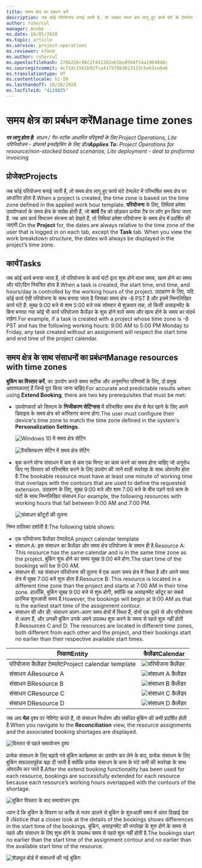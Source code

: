 ```yaml
---
title: समय क्षेत्र का प्रबंधन करें
description: जब कोई परियोजना बनाई जाती है, तो उसका समय क्षेत्र लागू हुए कार्य घंटे के टेम्पलेट में परिभाषित समय क्षेत्र पर आधारित होता है.
author: ruhercul
manager: Annbe
ms.date: 10/05/2020
ms.topic: article
ms.service: project-operations
ms.reviewer: kfend
ms.author: ruhercul
ms.openlocfilehash: 278b226c88c2f441262eb5be0504f34a1964848c
ms.sourcegitcommit: 4cf1dc1561b92fca4175f0b3813133c5e63ce8e6
ms.translationtype: HT
ms.contentlocale: hi-IN
ms.lasthandoff: 10/28/2020
ms.locfileid: "4119825"
---
```

# <a name="manage-time-zones"></a><span data-ttu-id="f5a58-103">समय क्षेत्र का प्रबंधन करें</span><span class="sxs-lookup"><span data-stu-id="f5a58-103">Manage time zones</span></span>

<span data-ttu-id="f5a58-104">_**पर लागू होता है:** साधन / गैर-स्टॉक आधारित परिदृश्यों के लिए Project Operations, Lite परिनियोजन - प्रोफार्मा इनवॉइसिंग के लिए डील_</span><span class="sxs-lookup"><span data-stu-id="f5a58-104">_**Applies To:** Project Operations for resource/non-stocked based scenarios, Lite deployment - deal to proforma invoicing_</span></span>


## <a name="projects"></a><span data-ttu-id="f5a58-105">प्रोजेक्ट</span><span class="sxs-lookup"><span data-stu-id="f5a58-105">Projects</span></span>

<span data-ttu-id="f5a58-106">जब कोई परियोजना बनाई जाती है, तो समय क्षेत्र लागू हुए कार्य घंटे टेम्पलेट में परिभाषित समय क्षेत्र पर आधारित होता है.</span><span class="sxs-lookup"><span data-stu-id="f5a58-106">When a project is created, the time zone is based on the time zone defined in the applied work hour template.</span></span> <span data-ttu-id="f5a58-107">**परियोजना** के लिए, तिथियां हमेशा उपयोगकर्ता के समय क्षेत्र के सापेक्ष होती हैं, जो **कार्य** टैब को छोड़कर प्रत्येक टैब पर लॉग इन किया जाता है. जब आप कार्य विभाजन संरचना को देखते हैं, तो तिथियां हमेशा परियोजना के समय क्षेत्र में प्रदर्शित की जाएंगी.</span><span class="sxs-lookup"><span data-stu-id="f5a58-107">On the **Project** for, the dates are always relative to the time zone of the user that is logged in on each tab, except the **Task** tab. When you view the work breakdown structure, the dates will always be displayed in the project’s time zone.</span></span>

## <a name="tasks"></a><span data-ttu-id="f5a58-108">कार्य</span><span class="sxs-lookup"><span data-stu-id="f5a58-108">Tasks</span></span>

<span data-ttu-id="f5a58-109">जब कोई कार्य बनाया जाता है, तो परियोजना के कार्य घंटों द्वारा शुरू होने वाला समय, खत्म होने का समय और घंटे/दिन नियंत्रित होता है.</span><span class="sxs-lookup"><span data-stu-id="f5a58-109">When a task is created, the start time, end time, and hours/day is controlled by the working hours of the project.</span></span> <span data-ttu-id="f5a58-110">उदाहरण के लिए, यदि कोई कार्य ऐसी परियोजना के साथ बनाया जाता है जिसका समय क्षेत्र -8 PST है और इसमें निम्नलिखित कार्य घंटे हैं: सुबह 9:00 बजे से शाम 5:00 बजे तक सोमवार से शुक्रवार तक, तो किसी असाइनमेंट के बिना बनाया गया कोई भी कार्य परियोजना कैलेंडर के शुरू होने वाले समय और खत्म होने के समय का संदर्भ रखेगा.</span><span class="sxs-lookup"><span data-stu-id="f5a58-110">For example, if a task is created with a project whose time zone is -8 PST and has the following working hours: 9:00 AM to 5:00 PM Monday to Friday, any task created without an assignment will respect the start time and end time of the project calendar.</span></span>

## <a name="manage-resources-with-time-zones"></a><span data-ttu-id="f5a58-111">समय क्षेत्र के साथ संसाधनों का प्रबंधन</span><span class="sxs-lookup"><span data-stu-id="f5a58-111">Manage resources with time zones</span></span>

<span data-ttu-id="f5a58-112">**बुकिंग का विस्तार करें**, का उपयोग करते समय सटीक और अनुमानित परिणामों के लिए, दो प्रमुख आवश्यकताएं हैं जिन्हें पूरा किया जाना चाहिए:</span><span class="sxs-lookup"><span data-stu-id="f5a58-112">For accurate and predictable results when using **Extend Booking**, there are two key prerequisites that must be met:</span></span>  

- <span data-ttu-id="f5a58-113">उपयोगकर्ता को सिस्टम के **निजीकरण सेटिंग्सस** में परिभाषित समय क्षेत्र से मेल खाने के लिए अपने डिवाइस के समय क्षेत्र को कॉन्फ़िगर करना होगा.</span><span class="sxs-lookup"><span data-stu-id="f5a58-113">The user must configure their device's time zone to match the time zone defined in the system's **Personalization Settings**.</span></span>
 
  ![Windows 10 में समय क्षेत्र सेटिंग](media/reconcile-assignments-03.png)

  ![वैयक्तिकरण सेटिंग में समय क्षेत्र सेटिंग](media/reconcile-assignments-04.png)
 
- <span data-ttu-id="f5a58-116">बुक करने योग्य संसाधन में कम से कम एक मिनट का काम करने का समय होना चाहिए जो अनुरोध किए गए विस्तार को परिभाषित करने के लिए उपयोग की जाने वाली रूपरेखा के साथ ओवरलैप होता है.</span><span class="sxs-lookup"><span data-stu-id="f5a58-116">The bookable resource must have at least one minute of working time that overlaps with the contours that are used to define the requested extension.</span></span> <span data-ttu-id="f5a58-117">उदाहरण के लिए, सुबह 9:00 बजे और शाम 7:00 बजे के बीच पड़ने वाले काम के घंटों के साथ निम्नलिखित संसाधन.</span><span class="sxs-lookup"><span data-stu-id="f5a58-117">For example, the following resources with working hours that fall between 9:00 AM and 7:00 PM.</span></span> 

  ![संसाधन कोंटूरों की तुलना](media/reconcile-assignments-05.png)

<span data-ttu-id="f5a58-119">निम्न तालिका दर्शाती है:</span><span class="sxs-lookup"><span data-stu-id="f5a58-119">The following table shows:</span></span>

- <span data-ttu-id="f5a58-120">एक परियोजना कैलेंडर टेम्पलेट</span><span class="sxs-lookup"><span data-stu-id="f5a58-120">A project calendar template</span></span>
- <span data-ttu-id="f5a58-121">संसाधन A: इस संसाधन का कैलेंडर और समय क्षेत्र परियोजना के समान ही है.</span><span class="sxs-lookup"><span data-stu-id="f5a58-121">Resource A: This resource has the same calendar and is in the same time zone as the project.</span></span> <span data-ttu-id="f5a58-122">बुकिंग शुरू होने का समय सुबह 9:00 बजे होगा.</span><span class="sxs-lookup"><span data-stu-id="f5a58-122">The start time of the bookings will be 9:00 AM.</span></span>
- <span data-ttu-id="f5a58-123">संसाधन बी: यह संसाधन परियोजना की तुलना में एक अलग समय क्षेत्र में स्थित है और अपने समय क्षेत्र में सुबह 7:00 बजे शुरू होता है.</span><span class="sxs-lookup"><span data-stu-id="f5a58-123">Resource B: This resource is located in a different time zone than the project and starts at 7:00 AM in their time zone.</span></span> <span data-ttu-id="f5a58-124">हालाँकि, बुकिंग सुबह 9:00 बजे से शुरू होगी, क्योंकि यह असाइनमेंट कोंटूर का सबसे प्रारंभिक शुरुआती समय है.</span><span class="sxs-lookup"><span data-stu-id="f5a58-124">However, the bookings will begin at 9:00 AM as that is the earliest start time of the assignment contour.</span></span>
- <span data-ttu-id="f5a58-125">संसाधन सी और डी: संसाधन अलग-अलग समय क्षेत्रों में स्थित हैं, दोनों एक दूसरे से और परियोजना से अलग हैं, और उनकी बुकिंग उनके अपने उपलब्ध शुरू करने के समय से पहले शुरू नहीं होती है.</span><span class="sxs-lookup"><span data-stu-id="f5a58-125">Resources C and D: The resources are located in different time zones, both different from each other and the project, and their bookings start no earlier than their respective available start times.</span></span>

|<span data-ttu-id="f5a58-126">निकाय</span><span class="sxs-lookup"><span data-stu-id="f5a58-126">Entity</span></span>  |<span data-ttu-id="f5a58-127">कैलेंडर</span><span class="sxs-lookup"><span data-stu-id="f5a58-127">Calendar</span></span>  |
|-|-|
|<span data-ttu-id="f5a58-128">परियोजना कैलेंडर टेम्पलेट</span><span class="sxs-lookup"><span data-stu-id="f5a58-128">Project calendar template</span></span>   | ![परियोजना कैलेंडर](media/reconcile-assignments-06.png) |
|<span data-ttu-id="f5a58-130">संसाधन A</span><span class="sxs-lookup"><span data-stu-id="f5a58-130">Resource A</span></span>  | ![संसाधन A कैलेंडर](media/reconcile-assignments-06.png) |
|<span data-ttu-id="f5a58-132">संसाधन B</span><span class="sxs-lookup"><span data-stu-id="f5a58-132">Resource B</span></span>  |  ![संसाधन B कैलेंडर](media/reconcile-assignments-07.png) |
|<span data-ttu-id="f5a58-134">संसाधन C</span><span class="sxs-lookup"><span data-stu-id="f5a58-134">Resource C</span></span>  |  ![संसाधन C कैलेंडर](media/reconcile-assignments-08.png) |
|<span data-ttu-id="f5a58-136">संसाधन D</span><span class="sxs-lookup"><span data-stu-id="f5a58-136">Resource D</span></span>  | ![संसाधन D कैलेंडर](media/reconcile-assignments-09.png)  |
 
<span data-ttu-id="f5a58-138">जब आप **मेल** दृश्य पर नेविगेट करते हैं, तो संसाधन निर्धारण और संबंधित बुकिंग की कमी प्रदर्शित होती है.</span><span class="sxs-lookup"><span data-stu-id="f5a58-138">When you navigate to the **Reconciliation** view, the resource assignments and the associated booking shortages are displayed.</span></span>

![विस्तार से पहले समायोजन दृश्य](media/reconcile-assignments-10.png)

<span data-ttu-id="f5a58-140">प्रत्येक संसाधन के लिए बढ़ाये गये बुकिंग कार्यक्षमता का उपयोग कर लेने के बाद, प्रत्येक संसाधन के लिए बुकिंग सफलतापूर्वक बढ़ा दी जाती है क्योंकि प्रत्येक संसाधन के काम के घंटे कमी की रूपरेखा के साथ ओवरलैप कर जाते हैं.</span><span class="sxs-lookup"><span data-stu-id="f5a58-140">After the extend booking functionality has been used for each resource, bookings are successfully extended for each resource because each resource’s working hours overlapped with the contours of the shortage.</span></span>

![बुकिंग विस्तार के बाद समायोजन दृश्य](media/reconcile-assignments-11.png) 

<span data-ttu-id="f5a58-142">ध्यान दें कि बुकिंग के विवरण पर करीब से नजर डालने से बुकिंग के शुरुआती समय में अंतर दिखाई देता है।</span><span class="sxs-lookup"><span data-stu-id="f5a58-142">Notice that a closer look at the details of the bookings shows differences in the start time of the bookings.</span></span> <span data-ttu-id="f5a58-143">बुकिंग, असाइनमेंट की रूपरेखा के शुरु होने के समय से पहले और संसाधन के लिए शुरू होने के उपलब्ध समय से पहले शुरू नहीं होती है.</span><span class="sxs-lookup"><span data-stu-id="f5a58-143">The bookings start no earlier than the start time of the assignment contour and no earlier than the available start time of the resource.</span></span>

![शेड्यूल बोर्ड में संसाधनों की नई बुकिंग](media/reconcile-assignments-12.png)
